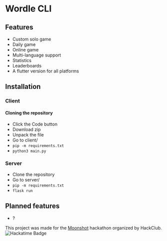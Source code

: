 # Wordle CLI
## Features
- Custom solo game
- Daily game
- Online game
- Multi-language support
- Statistics
- Leaderboards
- A flutter version for all platforms

## Installation
### Client
#### Cloning the repository
- Click the Code button
- Download zip
- Unpack the file
- Go to client/
- `pip -m requirements.txt`
- `python3 main.py`
### Server
- Clone the repository
- Go to server/
- `pip -m requirements.txt`
- `flask run`
## Planned features
- ?

This project was made for the [Moonshot](https://moonshot.hack.club/1016) hackathon organized by HackClub.
![Hackatime Badge](https://hackatime-badge.hackclub.com/U08RQEP53HA/wordle-cli)